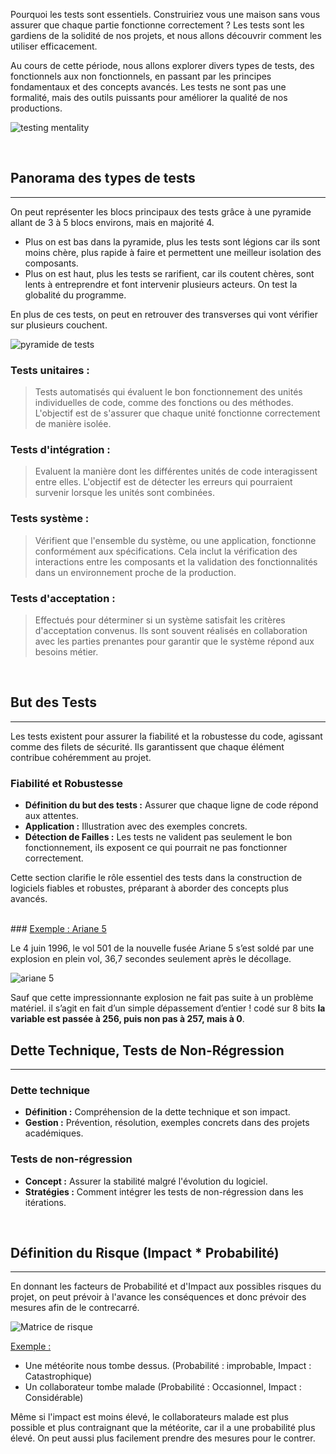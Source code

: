 Pourquoi les tests sont essentiels. Construiriez vous une maison sans vous assurer que chaque partie fonctionne correctement ? Les tests sont les gardiens de la solidité de nos projets, et nous allons découvrir comment les utiliser efficacement.

Au cours de cette période, nous allons explorer divers types de tests, des fonctionnels aux non fonctionnels, en passant par les principes fondamentaux et des concepts avancés. Les tests ne sont pas une formalité, mais des outils puissants pour améliorer la qualité de nos productions.

![testing mentality](https://miro.medium.com/v2/resize:fit:1200/1*rqBe467chY83XWjl6EkUvg.jpeg)

<br>

## Panorama des types de tests

---

On peut représenter les blocs principaux des tests grâce à une pyramide allant de 3 à 5 blocs environs, mais en majorité 4.
- Plus on est bas dans la pyramide, plus les tests sont légions car ils sont moins chère, plus rapide à faire et permettent une meilleur isolation des composants.
- Plus on est haut, plus les tests se rarifient, car ils coutent chères, sont lents à entreprendre et font intervenir plusieurs acteurs. On test la globalité du programme.

En plus de ces tests, on peut en retrouver des transverses qui vont vérifier sur plusieurs couchent.

![pyramide de tests](https://kalisoft.fr/wp-content/uploads/2021/05/nt-1024x568.png)

### **Tests unitaires :**
> Tests automatisés qui évaluent le bon fonctionnement des unités individuelles de code, comme des fonctions ou des méthodes. L'objectif est de s'assurer que chaque unité fonctionne correctement de manière isolée.

### **Tests d'intégration :**
> Evaluent la manière dont les différentes unités de code interagissent entre elles. L'objectif est de détecter les erreurs qui pourraient survenir lorsque les unités sont combinées.

### **Tests système :**
> Vérifient que l'ensemble du système, ou une application, fonctionne conformément aux spécifications. Cela inclut la vérification des interactions entre les composants et la validation des fonctionnalités dans un environnement proche de la production.

### **Tests d'acceptation :**
> Effectués pour déterminer si un système satisfait les critères d'acceptation convenus. Ils sont souvent réalisés en collaboration avec les parties prenantes pour garantir que le système répond aux besoins métier.

<br>

## But des Tests

---

Les tests existent pour assurer la fiabilité et la robustesse du code, agissant comme des filets de sécurité. Ils garantissent que chaque élément contribue cohéremment au projet.

### Fiabilité et Robustesse
- **Définition du but des tests :** Assurer que chaque ligne de code répond aux attentes.
- **Application :** Illustration avec des exemples concrets.
- **Détection de Failles :** Les tests ne valident pas seulement le bon fonctionnement, ils exposent ce qui pourrait ne pas fonctionner correctement.

Cette section clarifie le rôle essentiel des tests dans la construction de logiciels fiables et robustes, préparant à aborder des concepts plus avancés.

<br>
### <u>Exemple : Ariane 5</u>

Le 4 juin 1996, le vol 501 de la nouvelle fusée Ariane 5 s’est soldé par une explosion en plein vol, 36,7 secondes seulement après le décollage.

![ariane 5](https://printf.eu/wp-content/uploads/2014/04/wpid-ariane-5-300x223.jpg)

Sauf que cette impressionnante explosion ne fait pas suite à un problème matériel. il s’agit en fait d’un simple dépassement d’entier ! codé sur 8 bits **la variable est passée à 256, puis non pas à 257, mais à 0**.
<br>

## Dette Technique, Tests de Non-Régression

---
### Dette technique
- **Définition :** Compréhension de la dette technique et son impact.
- **Gestion :** Prévention, résolution, exemples concrets dans des projets académiques.

### Tests de non-régression
- **Concept :** Assurer la stabilité malgré l'évolution du logiciel.
- **Stratégies :** Comment intégrer les tests de non-régression dans les itérations.

<br>

## Définition du Risque (Impact * Probabilité)

---

En donnant les facteurs de Probabilité et d'Impact aux possibles risques du projet, on peut prévoir à l'avance les conséquences et donc prévoir des mesures afin de le contrecarré.

![Matrice  de risque](https://webusupload.apowersoft.info/gitmind/wp-content/uploads/2022/05/risk-map-1.jpg)

<u>Exemple :</u>
- Une météorite nous tombe dessus. (Probabilité : improbable, Impact : Catastrophique)
- Un collaborateur tombe malade (Probabilité : Occasionnel, Impact : Considérable)

Même si l'impact est moins élevé, le collaborateurs malade est plus possible et plus contraignant que la météorite, car il a une probabilité plus élevé. On peut aussi plus facilement prendre des mesures pour le contrer.